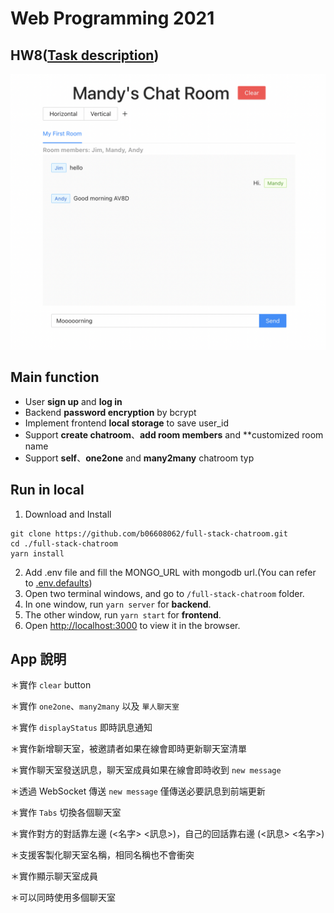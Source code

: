 # Web Programming 2021

## HW8([Task description](https://github.com/b06608062/full-stack-chatroom/blob/master/hw8.pdf))
![This is an image](https://github.com/b06608062/full-stack-chatroom/blob/master/demo_image/截圖%202022-03-25%20下午8.57.04.png)

## Main function
* User **sign up** and **log in**
* Backend **password encryption** by bcrypt
* Implement frontend **local storage** to save user_id
* Support **create chatroom**、**add room members** and **customized room name
* Support **self**、**one2one** and **many2many** chatroom typ

## Run in local
1. Download and Install
```
git clone https://github.com/b06608062/full-stack-chatroom.git
cd ./full-stack-chatroom
yarn install
```
2. Add .env file and fill the MONGO_URL with mongodb url.(You can refer to [.env.defaults](https://github.com/b06608062/full-stack-chatroom/blob/master/backend/.env.defaults))
4. Open two terminal windows, and go to ```/full-stack-chatroom``` folder.
5. In one window, run ```yarn server``` for **backend**.
6. The other window, run ```yarn start``` for **frontend**.
7. Open [http://localhost:3000](http://localhost:3000) to view it in the browser.

## App 說明



＊實作 `clear` button 

＊實作 `one2one`、`many2many` 以及 `單人聊天室`

＊實作 `displayStatus` 即時訊息通知

＊實作新增聊天室，被邀請者如果在線會即時更新聊天室清單

＊實作聊天室發送訊息，聊天室成員如果在線會即時收到 `new message`

＊透過 WebSocket 傳送 `new message` 僅傳送必要訊息到前端更新

＊實作 `Tabs` 切換各個聊天室

＊實作對方的對話靠左邊 (<名字> <訊息>)，自己的回話靠右邊 (<訊息> <名字>)

＊支援客製化聊天室名稱，相同名稱也不會衝突

＊實作顯示聊天室成員

＊可以同時使用多個聊天室



